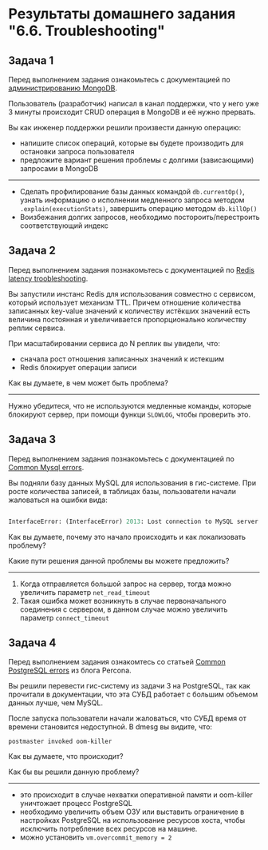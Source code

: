 # Результаты домашнего задания "6.6. Troubleshooting"

## Задача 1

Перед выполнением задания ознакомьтесь с документацией по [администрированию MongoDB](https://docs.mongodb.com/manual/administration/).

Пользователь (разработчик) написал в канал поддержки, что у него уже 3 минуты происходит CRUD операция в MongoDB и её нужно прервать.

Вы как инженер поддержки решили произвести данную операцию:

- напишите список операций, которые вы будете производить для остановки запроса пользователя
- предложите вариант решения проблемы с долгими (зависающими) запросами в MongoDB

---

- Сделать профилирование базы данных командой `db.currentOp()`, узнать информацию о исполнении медленного запроса методом `.explain(executionStats)`, завершить операцию методом `db.killOp()`
- Воизбежания долгих запросов, необходимо постороить/перестроить соответствующий индекс

## Задача 2

Перед выполнением задания познакомьтесь с документацией по [Redis latency troobleshooting](https://redis.io/topics/latency).

Вы запустили инстанс Redis для использования совместно с сервисом, который использует механизм TTL.
Причем отношение количества записанных key-value значений к количеству истёкших значений есть величина постоянная и увеличивается пропорционально количеству реплик сервиса.

При масштабировании сервиса до N реплик вы увидели, что:

- сначала рост отношения записанных значений к истекшим
- Redis блокирует операции записи

Как вы думаете, в чем может быть проблема?

---

Нужно убедитеся, что не используются медленные команды, которые блокируют сервер, при помощи функци `SLOWLOG`, чтобы проверить это.

## Задача 3

Перед выполнением задания познакомьтесь с документацией по [Common Mysql errors](https://dev.mysql.com/doc/refman/8.0/en/common-errors.html).

Вы подняли базу данных MySQL для использования в гис-системе. При росте количества записей, в таблицах базы, пользователи начали жаловаться на ошибки вида:

```python

InterfaceError: (InterfaceError) 2013: Lost connection to MySQL server during query u'SELECT..... '

```

Как вы думаете, почему это начало происходить и как локализовать проблему?

Какие пути решения данной проблемы вы можете предложить?

---

1. Когда отправляется большой запрос на сервер, тогда можно увеличить параметр `net_read_timeout`
1. Такая ошибка может возникнуть в случае первоначального соединения с сервером, в данном случае можно увеличить параметр `connect_timeout`

## Задача 4

Перед выполнением задания ознакомтесь со статьей [Common PostgreSQL errors](https://www.percona.com/blog/2020/06/05/10-common-postgresql-errors/) из блога Percona.

Вы решили перевести гис-систему из задачи 3 на PostgreSQL, так как прочитали в документации, что эта СУБД работает с большим объемом данных лучше, чем MySQL.

После запуска пользователи начали жаловаться, что СУБД время от времени становится недоступной. В dmesg вы видите, что:

`postmaster invoked oom-killer`

Как вы думаете, что происходит?

Как бы вы решили данную проблему?

---

- это происходит в случае нехватки оперативной памяти и oom-killer уничтожает процесс PostgreSQL
- необходимо увеличить объем ОЗУ или выставить ограничение в настройках PostgreSQL на использование ресурсов хоста, чтобы исключить потребление всех ресурсов на машине.
- можно установить `vm.overcommit_memory = 2`
